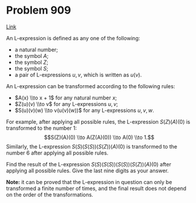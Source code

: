 # Problem 909

[Link](https://projecteuler.net/problem=909)

An L-expression is defined as any one of the following:

*   a natural number;
*   the symbol $A$;
*   the symbol $Z$;
*   the symbol $S$;
*   a pair of L-expressions $u, v$, which is written as $u(v)$.

An L-expression can be transformed according to the following rules:

*   $A(x) \\to x + 1$ for any natural number $x$;
*   $Z(u)(v) \\to v$ for any L-expressions $u, v$;
*   $S(u)(v)(w) \\to v(u(v)(w))$ for any L-expressions $u, v, w$.

For example, after applying all possible rules, the L-expression $S(Z)(A)(0)$ is transformed to the number $1$: $$S(Z)(A)(0) \\to A(Z(A)(0)) \\to A(0) \\to 1.$$ Similarly, the L-expression $S(S)(S(S))(S(Z))(A)(0)$ is transformed to the number $6$ after applying all possible rules.

Find the result of the L-expression $S(S)(S(S))(S(S))(S(Z))(A)(0)$ after applying all possible rules. Give the last nine digits as your answer.

**Note:** it can be proved that the L-expression in question can only be transformed a finite number of times, and the final result does not depend on the order of the transformations.